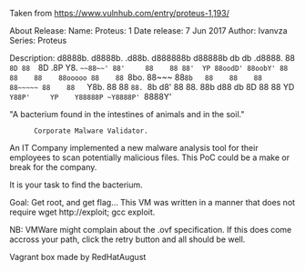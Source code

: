 Taken from https://www.vulnhub.com/entry/proteus-1,193/ 

About Release:
    Name: Proteus: 1
    Date release: 7 Jun 2017
    Author: Ivanvza
    Series: Proteus

Description:
d8888b. d8888b.  .d88b.  d888888b d88888b db    db .d8888.
88  `8D 88  `8D .8P  Y8. `~~88~~' 88'     88    88 88'  YP
88oodD' 88oobY' 88    88    88    88ooooo 88    88 `8bo.
88~~~   88`8b   88    88    88    88~~~~~ 88    88   `Y8b.
88      88 `88. `8b  d8'    88    88.     88b  d88 db   8D
88      88   YD  `Y88P'     YP    Y88888P ~Y8888P' `8888Y'

"A bacterium found in the intestines of animals and in the soil."

          Corporate Malware Validator.

An IT Company implemented a new malware analysis tool for their employees to scan potentially malicious files. This PoC could be a make or break for the company.

It is your task to find the bacterium.

Goal: Get root, and get flag... This VM was written in a manner that does not require wget http://exploit; gcc exploit.

NB: VMWare might complain about the .ovf specification. If this does come accross your path, click the retry button and all should be well.
 
Vagrant box made by RedHatAugust
